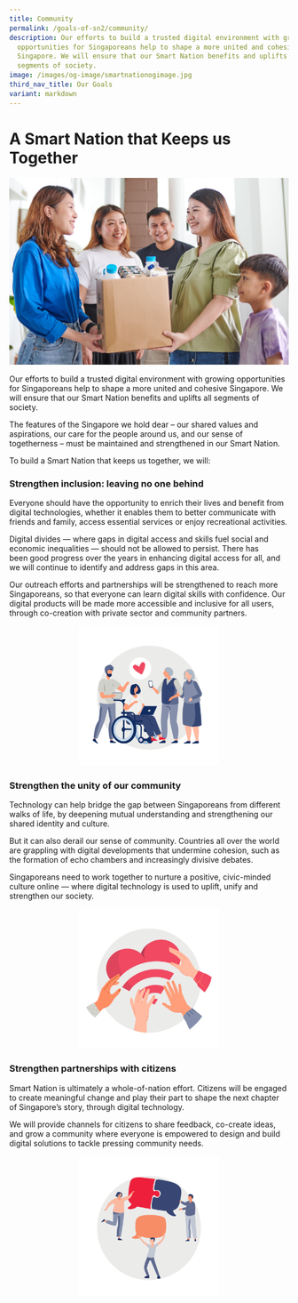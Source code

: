 ```yaml
---
title: Community
permalink: /goals-of-sn2/community/
description: Our efforts to build a trusted digital environment with growing
  opportunities for Singaporeans help to shape a more united and cohesive
  Singapore. We will ensure that our Smart Nation benefits and uplifts all
  segments of society.
image: /images/og-image/smartnationogimage.jpg
third_nav_title: Our Goals
variant: markdown
---
```

# A Smart Nation that Keeps us Together

![Community](/images/Goals/sncommunity01.jpg)

Our efforts to build a trusted digital environment with growing opportunities for Singaporeans help to shape a more united and cohesive Singapore. We will ensure that our Smart Nation benefits and uplifts all segments of society.

The features of the Singapore we hold dear – our shared values and aspirations, our care for the people around us, and our sense of togetherness&nbsp;– must be maintained and strengthened in our Smart Nation.

To build a Smart Nation that keeps us together, we will:

### Strengthen inclusion: leaving no one behind

Everyone should have the opportunity to enrich their lives and benefit from digital technologies, whether it enables them to better communicate with friends and family, access essential services or enjoy recreational activities.

Digital divides — where gaps in digital access and skills fuel social and economic inequalities —&nbsp;should not be allowed to persist. There has been&nbsp;good progress over the years in enhancing digital access for all, and we will continue to identify and address gaps in this area.

Our outreach efforts and partnerships will be strengthened to reach more Singaporeans, so that everyone can learn digital skills with confidence.&nbsp;Our digital products will be made more accessible and inclusive for all users, through co-creation with private sector and community partners.

<center><div style="width:50%"><img src="/images/Goals/goals_community_01.png" alt="Strengthen inclusion: leaving no one behind"></div></center>

### Strengthen the unity of our community

Technology can help bridge the gap between Singaporeans from different walks of life, by deepening mutual understanding and strengthening our shared identity and culture.

But it can also derail our sense of community. Countries all over the world are grappling with digital developments that undermine cohesion, such as the formation of echo chambers and increasingly divisive debates.

Singaporeans need to work together to nurture a positive, civic-minded culture online&nbsp;— where digital technology is used to uplift, unify and strengthen our society.

<center><div style="width:50%"><img src="/images/Goals/goals_community_02.png" alt="Strengthen the unity of our community"></div></center>

### Strengthen partnerships with citizens

Smart Nation is ultimately a whole-of-nation effort. Citizens will be engaged to create meaningful change and play their part to shape the next chapter of Singapore’s story, through digital technology.

We will provide channels for citizens to share feedback, co-create ideas, and grow a community where everyone is empowered to design and build digital solutions to tackle pressing community needs.

<center><div style="width:50%"><img src="/images/Goals/goals_community_03.png" alt="Strengthen partnerships with citizens"></div></center>